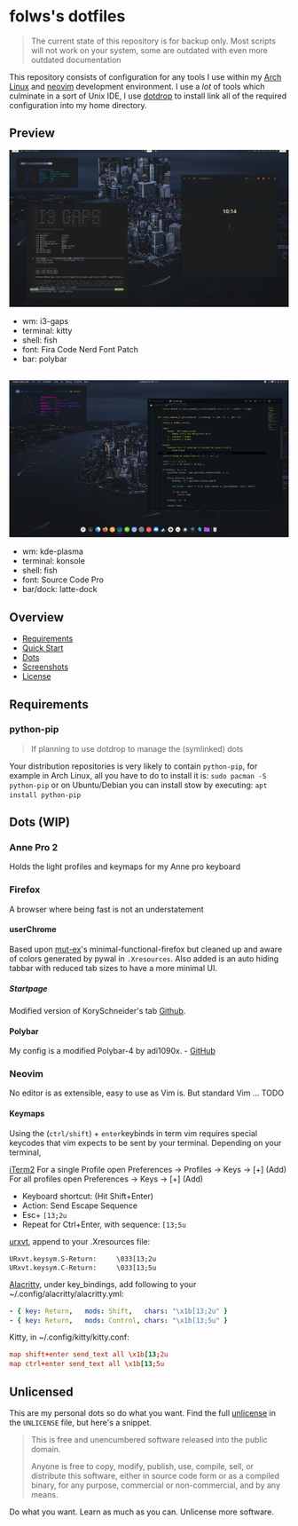 # folws's dotfiles


> The current state of this repository is for backup only. Most scripts
> will not work on your system, some are outdated with even more outdated documentation

This repository consists of configuration for any tools I use within my [Arch Linux][arch] and [neovim][] development environment.
I use a *lot* of tools which culminate in a sort of Unix IDE,
I use [dotdrop] to install link all of the required configuration into my home directory.

## Preview
![screenshot](screenshots/demo.png)
+ wm: i3-gaps
+ terminal: kitty
+ shell: fish
+ font: Fira Code Nerd Font Patch
+ bar: polybar
##
![screenshot2](screenshots/demokde.png)
+ wm: kde-plasma
+ terminal: konsole
+ shell: fish
+ font: Source Code Pro
+ bar/dock: latte-dock

## Overview
- [Requirements](#requirements)
- [Quick Start](#quick-start)
- [Dots](#dots)
- [Screenshots](#screenshots)
- [License](#unlicense)

## Requirements

### python-pip
> If planning to use dotdrop to manage the (symlinked) dots

Your distribution repositories is very likely to contain `python-pip`, for example in Arch Linux, all you have to do to install it is:
`sudo pacman -S python-pip`
or on Ubuntu/Debian you can install stow by executing:
`apt install python-pip`

## Dots (WIP)

### Anne Pro 2
Holds the light profiles and keymaps for my Anne pro keyboard

### Firefox
A browser where being fast is not an understatement

#### userChrome
Based upon [mut-ex]'s minimal-functional-firefox but cleaned up and aware of colors generated by pywal in `.Xresources`. Also added is an auto hiding tabbar with reduced tab sizes to have a more minimal UI.

##### Startpage
Modified version of KorySchneider's tab [Github][tab].

#### Polybar
My config is a modified Polybar-4 by adi1090x. - [GitHub][adi1090x]

### Neovim
No editor is as extensible, easy to use as Vim is. But standard Vim ... TODO

#### Keymaps
Using the (`ctrl/shift`) + `enter`keybinds in term vim requires special keycodes that vim expects to be sent by your terminal.
Depending on your terminal,

[iTerm2]
For a single Profile open Preferences → Profiles → Keys → [+] (Add)
For all profiles open Preferences → Keys → [+] (Add)
  - Keyboard shortcut: (Hit Shift+Enter)
  - Action: Send Escape Sequence
  - Esc+ ``[13;2u``
  - Repeat for Ctrl+Enter, with sequence: ``[13;5u``

[urxvt], append to your .Xresources file:
```Xresources
URxvt.keysym.S-Return:     \033[13;2u
URxvt.keysym.C-Return:     \033[13;5u
```

[Alacritty], under key_bindings, add following to your ~/.config/alacritty/alacritty.yml:
```yaml
- { key: Return,   mods: Shift,   chars: "\x1b[13;2u" }
- { key: Return,   mods: Control, chars: "\x1b[13;5u" }
```

Kitty, in ~/.config/kitty/kitty.conf:
```conf
map shift+enter send_text all \x1b[13;2u
map ctrl+enter send_text all \x1b[13;5u
```

## Unlicensed

This are my personal dots so do what you want.
Find the full [unlicense][] in the `UNLICENSE` file, but here's a snippet.

>This is free and unencumbered software released into the public domain.
>
>Anyone is free to copy, modify, publish, use, compile, sell, or distribute this software, either in source code form or as a compiled binary, for any purpose, commercial or non-commercial, and by any means.

Do what you want. Learn as much as you can. Unlicense more software.

[install_script]: https://raw.githubusercontent.com/folws/dotfiles/master/install
[unlicense]: http://unlicense.org/
[arch]: https://www.archlinux.org/
[stow]: http://www.gnu.org/software/stow/
[yay]: https://github.com/Jguer/yay
[aur]: https://aur.archlinux.org/
[picom]: https://wiki.archlinux.org/index.php/Picom
[fish]: http://fishshell.com/
[neovim]: https://neovim.io/
[dotdrop]: https://github.com/deadc0de6/dotdrop
[mut-ex]: https://github.com/mut-ex/minimal-functional-fox
[tab]: https://github.com/folws/tab
[adi1090x]: https://github.com/adi1090x/polybar-themes
[urxvt]: http://software.schmorp.de/pkg/rxvt-unicode.html
[iTerm2]: https://www.iterm2.com/
[Kitty]: https://sw.kovidgoyal.net/kitty/
[Alacritty]: https://github.com/alacritty/alacritty

